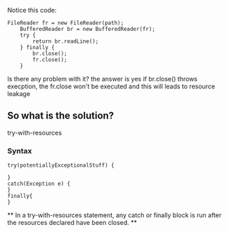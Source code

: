 Notice this code:
```
FileReader fr = new FileReader(path);
    BufferedReader br = new BufferedReader(fr);
    try {
        return br.readLine();
    } finally {
        br.close();
        fr.close();
    }
```
Is there any problem with it?
the answer is yes
if br.close() throws execption, the fr.close won't be executed and this will leads to resource leakage
## So what is the solution?
try-with-resources

### Syntax
```
try(potentiallyExceptionalStuff) {
	
}
catch(Exception e) {
}
finally{
}
```
** In a try-with-resources statement, any catch or finally block is run after the resources declared have been closed. **
